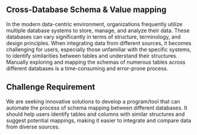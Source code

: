 ## Cross-Database Schema & Value mapping
In the modern data-centric environment, organizations frequently utilize multiple database systems to store, manage, and analyze their data. These databases can vary significantly in terms of structure, terminology, and design principles. When integrating
data from different sources, it becomes challenging for users, especially those unfamiliar with the specific systems, to identify similarities between tables and understand their structures. Manually exploring and mapping the schemas of numerous tables across
different databases is a time-consuming and error-prone process.

## Challenge Requirement
We are seeking innovative solutions to develop a program/tool that can automate the process of schema mapping between different databases. It should help users identify tables and columns with similar structures and suggest potential mappings, making it
easier to integrate and compare data from diverse sources.
